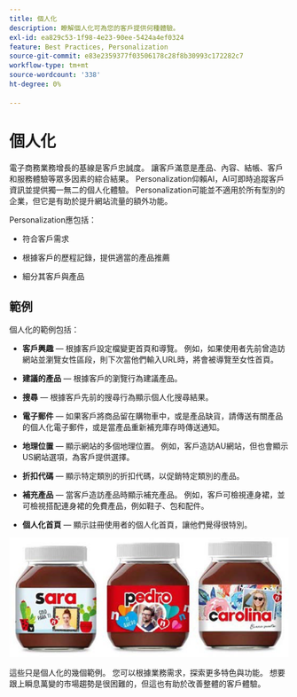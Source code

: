 ```yaml
---
title: 個人化
description: 瞭解個人化可為您的客戶提供何種體驗。
exl-id: ea829c53-1f98-4e23-90ee-5424a4ef0324
feature: Best Practices, Personalization
source-git-commit: e83e2359377f03506178c28f8b30993c172282c7
workflow-type: tm+mt
source-wordcount: '338'
ht-degree: 0%

---
```


# 個人化

電子商務業務增長的基線是客戶忠誠度。 讓客戶滿意是產品、內容、結帳、客戶和服務體驗等眾多因素的綜合結果。 Personalization仰賴AI，AI可即時追蹤客戶資訊並提供獨一無二的個人化體驗。 Personalization可能並不適用於所有型別的企業，但它是有助於提升網站流量的額外功能。

Personalization應包括：

- 符合客戶需求

- 根據客戶的歷程記錄，提供適當的產品推薦

- 細分其客戶與產品

## 範例

個人化的範例包括：

- **客戶興趣** — 根據客戶設定檔變更首頁和導覽。 例如，如果使用者先前曾造訪網站並瀏覽女性區段，則下次當他們輸入URL時，將會被導覽至女性首頁。

- **建議的產品** — 根據客戶的瀏覽行為建議產品。

- **搜尋** — 根據客戶先前的搜尋行為顯示個人化搜尋結果。

- **電子郵件** — 如果客戶將商品留在購物車中，或是產品缺貨，請傳送有關產品的個人化電子郵件，或是當產品重新補充庫存時傳送通知。

- **地理位置** — 顯示網站的多個地理位置。 例如，客戶造訪AU網站，但也會顯示US網站選項，為客戶提供選擇。

- **折扣代碼** — 顯示特定類別的折扣代碼，以促銷特定類別的產品。

- **補充產品** — 當客戶造訪產品時顯示補充產品。 例如，客戶可檢視連身裙，並可檢視搭配連身裙的免費產品，例如鞋子、包和配件。

- **個人化首頁** — 顯示註冊使用者的個人化首頁，讓他們覺得很特別。

![個人化產品範例](../../assets/playbooks/personalization-example.png)

這些只是個人化的幾個範例。 您可以根據業務需求，探索更多特色與功能。 想要跟上瞬息萬變的市場趨勢是很困難的，但這也有助於改善整體的客戶體驗。

